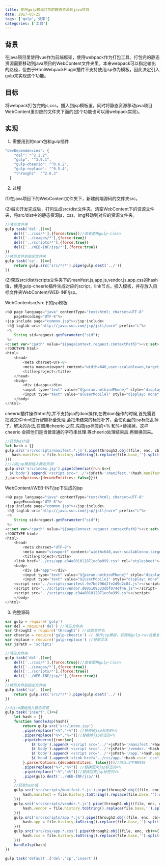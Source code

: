 ```yaml
---
title: 使用gulp移动打包的静态资源到java项目
date: 2017-03-25
tags: ['gulp','效率']
categories: ['工具']
---
```

## 背景
在java项目里使用vue作为前端框架，使用webpack作为打包工具。打包完的静态资源需要移动到java项目的WebContent文件夹里，本来webpack可以指定输出的路径，但由于HtmlWebpackPlugin插件不支持使用jsp作为模板，因此决定引入gulp来实现这个功能。
## 目标
将webpack打包完的js,css，插入到jsp模板里，同时将静态资源移动java项目WebContent里对应的文件夹下面的(这个功能也可以用webpack实现)。
## 实现

1. 需要用到的npm包和gulp插件
````javascript
"devDependencies": {
    "del": "^2.2.2",
    "gulp": "^3.9.1",
    "gulp-cheerio": "^0.6.2",
    "gulp-replace": "^0.5.4",
    "through2": "^2.0.3"
  }
````
2. 过程

(1)在java项目下的WebContent文件夹下，新建前端源码的文件夹src。

(2)每次开发完成后，打包生成src/dist文件夹。清空WebContent下的资源文件夹，将src/dist中的静态资源js，css，img移动到对应的资源文件夹。
````javascript
//清空文件夹
gulp.task('del',()=>{
    del(['../css/*'],{force:true})//或者使用gulp-clean
    del(['../images/*'],{force:true})
    del(['../scripts/*'],{force:true})
    del(['../WEB-INF/jsp/*'],{force:true})
})
//拷贝文件到指定文件夹
gulp.task('cp', ()=>{
    return gulp.src('src/*/*').pipe(gulp.dest('../'))
})
````
(2)获取src/dist/scripts文件夹下的manifest.js,app.js,vendor.js,app.css的hash值，使用gulp-cheerio插件生成对应的script，link节点，插入模板，并存放入目标文件夹WebContent/WEB-INF/jsp。

WebContentscr/src下的jsp模板
````javascript
<%@ page language="java" contentType="text/html; charset=UTF-8"
    pageEncoding="UTF-8"%>
<jsp:include page="common.jsp"></jsp:include>
 <%@ taglib uri="http://java.sun.com/jsp/jstl/core" prefix="c"%>
 <% 
 	String sid=request.getParameter("sid");
 %>
<c:set var="cpath" value="${pageContext.request.contextPath}"></c:set>
<!DOCTYPE html>
<html>
    <head>
        <meta charset=UTF-8>
        <meta name=viewport content="width=640,user-scalable=no,target-densitydpi=device-dpi">
        <title>project</title>
    </head>
    <body>
        <div id=app></div>
        <input type="text" value="${param.notbindPhone}" style="display: none" id="notbindPhoneId">
        <input type="text" value="${userMobile}" style="display: none" id="mobile">
    </body>
</html>
````
cheerio插件操作html的,并不支持jsp的dom操作,在做dom操作的时候,首先需要把源文件html进行智能补全处理,会把未结束的标签补齐，会使页面的jsp标签乱掉了。解决的办法,在调用cheerio 之前,先把jsp标签的<% 和%>替换掉。这样cheerio 会把他们是当做普通的字符串处理.等cheerio处理结束后,再替换回来。

````javascript
//获取hash值
let hash = {}
gulp.src('src/scripts/manifest.*.js').pipe(through2.obj((file, enc, cb)=>{
   hash.manifest = file.history.toString().replace(file.base,'').split('.')[1]
}))
////向jsp模板插入静态资源
gulp.src('src/index.jsp').pipe(cheerio({run:$=>{
  $('body').append('<script src="../'+jsPath+'/manifest.'+hash.manifest+'.js"></script>')
},parserOptions:{decodeEntities: false}}))
````
WebContent//WEB-INF/jsp下生成的jsp
````javascript
<%@ page language="java" contentType="text/html; charset=UTF-8"
    pageEncoding="UTF-8"%>
<jsp:include page="common.jsp"></jsp:include>
 <%@ taglib uri="http://java.sun.com/jsp/jstl/core" prefix="c"%>
 <% 
 	String sid=request.getParameter("sid");
 %>
<c:set var="cpath" value="${pageContext.request.contextPath}"></c:set>
<!DOCTYPE html>
<html>
    <head>
        <meta charset="UTF-8">
        <meta name="viewport" content="width=640,user-scalable=no,target-densitydpi=device-dpi">
        <title>project</title>
    <link href="../css/app.e34a801012871ec0a999.css" rel="stylesheet"></head>
    <body>
        <div id="app"></div>
        <input type="text" value="${param.notbindPhone}" style="display: none" id="notbindPhoneId">
        <input type="text" value="${userMobile}" style="display: none" id="mobile">
    <script src="../scripts/manifest.9e7be796d2fe2d9d2c84.js"></script>
    <script src="../scripts/vendor.d806109533dbf074df4e.js"></script>
    <script src="../scripts/app.e34a801012871ec0a999.js"></script>
    </body>
</html>
````
3. 完整源码
````javascript
var gulp = require('gulp')
var del = require('del') //清空文件夹
var through2 = require('through2') //读取文件名
var cheerio = require('gulp-cheerio') // 操作jsp模板，若使用gulp-rev会重复添加hash
var replace = require('gulp-replace') //替换文本
var jsPath = 'scripts'

//清空文件夹
gulp.task('del',()=>{
    del(['../css/*'],{force:true})//或者使用gulp-clean
    del(['../images/*'],{force:true})
    del(['../scripts/*'],{force:true})
    del(['../WEB-INF/jsp/*'],{force:true})
})
//拷贝文件到指定文件夹
gulp.task('cp', ()=>{
    return gulp.src('src/*/*').pipe(gulp.dest('../'))
})

//向jsp模板插入静态资源
gulp.task('insert',()=>{
    let hash = {}
    function handleJsp(hash){
        return gulp.src('src/index.jsp')
        .pipe(replace("<%","~%")) //替换掉jsp标签的<%
        .pipe(replace("%>","%~"))//替换掉jsp标签的<%
        .pipe(cheerio({run:$=>{
            $('body').append('<script src="../'+jsPath+'/manifest.'+hash.manifest+'.js"></script>')        
            $('body').append('<script src="../'+jsPath+'/vendor.'+hash.vendor+'.js"></script>')
            $('body').append('<script src="../'+jsPath+'/app.'+hash.app+'.js"></script>')
            $('head').append('<link href="../css/app.'+hash.css+'.css" rel="stylesheet">')
        },parserOptions:{decodeEntities: false}}))//防止汉字被转码
        .pipe(replace("%~","%>")) //替换回来jsp标签的<%
        .pipe(replace("~%","<%"))//替换回来jsp标签的<%
        .pipe(gulp.dest('../WEB-INF/jsp/'))
    }
    //获取hash值
    gulp.src('src/scripts/manifest.*.js').pipe(through2.obj((file, enc, cb)=>{
        hash.manifest = file.history.toString().replace(file.base,'').split('.')[1]
    }))
    gulp.src('src/scripts/vendor.*.js').pipe(through2.obj((file, enc, cb)=>{
        hash.vendor = file.history.toString().replace(file.base,'').split('.')[1]
    }))
    gulp.src('src/scripts/app.*.js').pipe(through2.obj((file, enc, cb)=>{
        hash.app = file.history.toString().replace(file.base,'').split('.')[1]
    }))
    gulp.src('src/css/app.*.css').pipe(through2.obj((file, enc, cb)=>{
        hash.css = file.history.toString().replace(file.base,'').split('.')[1]
    }))
    handleJsp(hash)
})

gulp.task('default',['del','cp','insert'])
````
